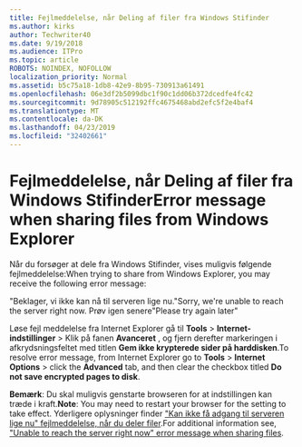 ```yaml
---
title: Fejlmeddelelse, når Deling af filer fra Windows Stifinder
ms.author: kirks
author: Techwriter40
ms.date: 9/19/2018
ms.audience: ITPro
ms.topic: article
ROBOTS: NOINDEX, NOFOLLOW
localization_priority: Normal
ms.assetid: b5c75a18-1db8-42e9-8b95-730913a61491
ms.openlocfilehash: 06e3df2b5099dbc1f90c1dd06b372dcedfe4fc42
ms.sourcegitcommit: 9d78905c512192ffc4675468abd2efc5f2e4baf4
ms.translationtype: MT
ms.contentlocale: da-DK
ms.lasthandoff: 04/23/2019
ms.locfileid: "32402661"
---
```

# <a name="error-message-when-sharing-files-from-windows-explorer"></a><span data-ttu-id="0c78d-102">Fejlmeddelelse, når Deling af filer fra Windows Stifinder</span><span class="sxs-lookup"><span data-stu-id="0c78d-102">Error message when sharing files from Windows Explorer</span></span>

<span data-ttu-id="0c78d-103">Når du forsøger at dele fra Windows Stifinder, vises muligvis følgende fejlmeddelelse:</span><span class="sxs-lookup"><span data-stu-id="0c78d-103">When trying to share from Windows Explorer, you may receive the following error message:</span></span>
  
<span data-ttu-id="0c78d-104">"Beklager, vi ikke kan nå til serveren lige nu.</span><span class="sxs-lookup"><span data-stu-id="0c78d-104">"Sorry, we're unable to reach the server right now.</span></span> <span data-ttu-id="0c78d-105">Prøv igen senere"</span><span class="sxs-lookup"><span data-stu-id="0c78d-105">Please try again later"</span></span>
  
<span data-ttu-id="0c78d-106">Løse fejl meddelelse fra Internet Explorer gå til **Tools** \> **Internet-indstillinger** \> Klik på fanen **Avanceret** , og fjern derefter markeringen i afkrydsningsfeltet med titlen **Gem ikke krypterede sider på harddisken**.</span><span class="sxs-lookup"><span data-stu-id="0c78d-106">To resolve error message, from Internet Explorer go to **Tools** \> **Internet Options** \> click the **Advanced** tab, and then clear the checkbox titled **Do not save encrypted pages to disk**.</span></span> 
  
 <span data-ttu-id="0c78d-107">**Bemærk**: Du skal muligvis genstarte browseren for at indstillingen kan træde i kraft.</span><span class="sxs-lookup"><span data-stu-id="0c78d-107">**Note**: You may need to restart your browser for the setting to take effect.</span></span> <span data-ttu-id="0c78d-108">Yderligere oplysninger finder ["Kan ikke få adgang til serveren lige nu" fejlmeddelelse, når du deler filer](https://go.microsoft.com/fwlink/?linkid=2022914).</span><span class="sxs-lookup"><span data-stu-id="0c78d-108">For additional information see, ["Unable to reach the server right now" error message when sharing files](https://go.microsoft.com/fwlink/?linkid=2022914).</span></span>
  

